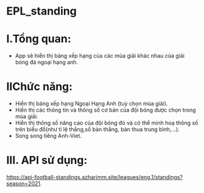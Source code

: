 # EPL_standing

# I.Tổng quan:
- App sẽ hiển thị bảng xếp hạng của các mùa giải khác nhau của giải bóng đá ngoại hạng anh.
# IIChức năng:
- Hiển thị bảng xếp hạng Ngoại Hạng Anh (tuỳ chọn mùa giải).
- Hiển thị các thông tin và thông số cơ bản của đội bóng được chọn trong mùa giải.
- Hiển thị thông số nâng cao của đội bóng đó và có thể minh hoạ thông số trên biểu đồ(như tỉ lệ thắng,số bàn thắng, bàn thua trung bình,...).
- Song song tiêng Anh-Viet.
# III. API sử dụng:
https://api-football-standings.azharimm.site/leagues/eng.1/standings?season=2021.
